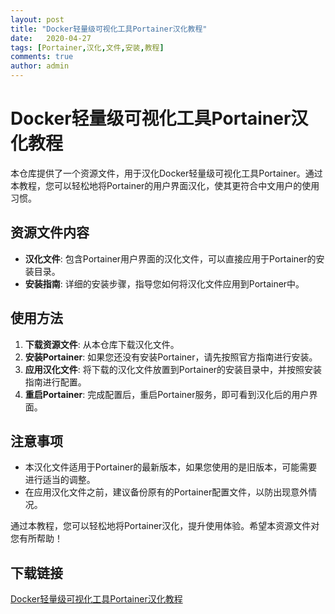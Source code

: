 ```yaml
---
layout: post
title: "Docker轻量级可视化工具Portainer汉化教程"
date:   2020-04-27
tags: [Portainer,汉化,文件,安装,教程]
comments: true
author: admin
---
```

# Docker轻量级可视化工具Portainer汉化教程

本仓库提供了一个资源文件，用于汉化Docker轻量级可视化工具Portainer。通过本教程，您可以轻松地将Portainer的用户界面汉化，使其更符合中文用户的使用习惯。

## 资源文件内容

- **汉化文件**: 包含Portainer用户界面的汉化文件，可以直接应用于Portainer的安装目录。
- **安装指南**: 详细的安装步骤，指导您如何将汉化文件应用到Portainer中。

## 使用方法

1. **下载资源文件**: 从本仓库下载汉化文件。
2. **安装Portainer**: 如果您还没有安装Portainer，请先按照官方指南进行安装。
3. **应用汉化文件**: 将下载的汉化文件放置到Portainer的安装目录中，并按照安装指南进行配置。
4. **重启Portainer**: 完成配置后，重启Portainer服务，即可看到汉化后的用户界面。

## 注意事项

- 本汉化文件适用于Portainer的最新版本，如果您使用的是旧版本，可能需要进行适当的调整。
- 在应用汉化文件之前，建议备份原有的Portainer配置文件，以防出现意外情况。

通过本教程，您可以轻松地将Portainer汉化，提升使用体验。希望本资源文件对您有所帮助！

## 下载链接

[Docker轻量级可视化工具Portainer汉化教程](https://pan.quark.cn/s/bea6645c2418)